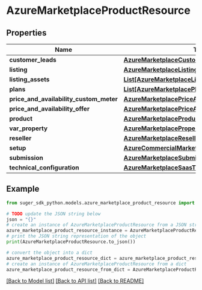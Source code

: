 # AzureMarketplaceProductResource


## Properties

Name | Type | Description | Notes
------------ | ------------- | ------------- | -------------
**customer_leads** | [**AzureMarketplaceCustomerLeads**](AzureMarketplaceCustomerLeads.md) |  | [optional] 
**listing** | [**AzureMarketplaceListing**](AzureMarketplaceListing.md) |  | [optional] 
**listing_assets** | [**List[AzureMarketplaceListingAsset]**](AzureMarketplaceListingAsset.md) |  | [optional] 
**plans** | [**List[AzureMarketplacePlanResource]**](AzureMarketplacePlanResource.md) |  | [optional] 
**price_and_availability_custom_meter** | [**AzureMarketplacePriceAndAvailabilityCustomMeter**](AzureMarketplacePriceAndAvailabilityCustomMeter.md) |  | [optional] 
**price_and_availability_offer** | [**AzureMarketplacePriceAndAvailabilityOffer**](AzureMarketplacePriceAndAvailabilityOffer.md) |  | [optional] 
**product** | [**AzureMarketplaceProduct**](AzureMarketplaceProduct.md) |  | [optional] 
**var_property** | [**AzureMarketplaceProperty**](AzureMarketplaceProperty.md) |  | [optional] 
**reseller** | [**AzureMarketplaceReseller**](AzureMarketplaceReseller.md) |  | [optional] 
**setup** | [**AzureCommercialMarketplaceSetup**](AzureCommercialMarketplaceSetup.md) |  | [optional] 
**submission** | [**AzureMarketplaceSubmission**](AzureMarketplaceSubmission.md) |  | [optional] 
**technical_configuration** | [**AzureMarketplaceSaasTechnicalConfiguration**](AzureMarketplaceSaasTechnicalConfiguration.md) |  | [optional] 

## Example

```python
from suger_sdk_python.models.azure_marketplace_product_resource import AzureMarketplaceProductResource

# TODO update the JSON string below
json = "{}"
# create an instance of AzureMarketplaceProductResource from a JSON string
azure_marketplace_product_resource_instance = AzureMarketplaceProductResource.from_json(json)
# print the JSON string representation of the object
print(AzureMarketplaceProductResource.to_json())

# convert the object into a dict
azure_marketplace_product_resource_dict = azure_marketplace_product_resource_instance.to_dict()
# create an instance of AzureMarketplaceProductResource from a dict
azure_marketplace_product_resource_from_dict = AzureMarketplaceProductResource.from_dict(azure_marketplace_product_resource_dict)
```
[[Back to Model list]](../README.md#documentation-for-models) [[Back to API list]](../README.md#documentation-for-api-endpoints) [[Back to README]](../README.md)


